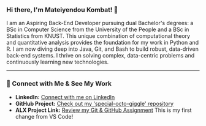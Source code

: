 ### Hi there, I'm Mateiyendou Kombat! 👋

I am an Aspiring Back-End Developer pursuing dual Bachelor's degrees: a BSc in Computer Science from the University of the People and a BSc in Statistics from KNUST. This unique combination of computational theory and quantitative analysis provides the foundation for my work in Python and R. I am now diving deep into Java, Git, and Bash to build robust, data-driven back-end systems. I thrive on solving complex, data-centric problems and continuously learning new technologies.

---

### 🔗 Connect with Me & See My Work

*   **LinkedIn:** [Connect with me on LinkedIn](https://www.linkedin.com/in/mateiyendou-kombat-581053201/)
*   **GitHub Project:** [Check out my 'special-octo-giggle' repository](https://github.com/yennulomlarri/special-octo-giggle)
*   **ALX Project Link:** [Review my Git & GitHub Assignment](https://drive.google.com/file/d/1rHm7oaqr-6JrwRfX0utadvjxbt0besE/view?usp=drive_link)
This is my first change from VS Code!